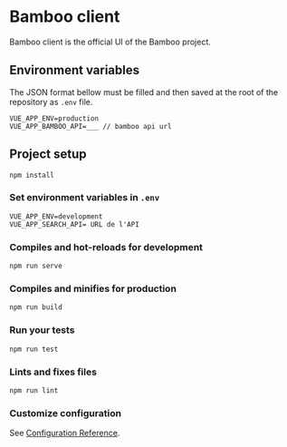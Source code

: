 # Bamboo client

Bamboo client is the official UI of the Bamboo project.   

## Environment variables

The JSON format bellow must be filled and then saved at the root of the repository as `.env` file.  

```
VUE_APP_ENV=production
VUE_APP_BAMBOO_API=___ // bamboo api url

```

## Project setup
```
npm install
```
### Set environment variables in `.env`
```
VUE_APP_ENV=development
VUE_APP_SEARCH_API= URL de l'API
```

### Compiles and hot-reloads for development
```
npm run serve
```

### Compiles and minifies for production
```
npm run build
```

### Run your tests
```
npm run test
```

### Lints and fixes files
```
npm run lint
```

### Customize configuration
See [Configuration Reference](https://cli.vuejs.org/config/).
